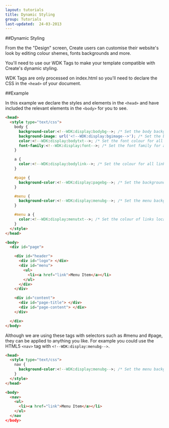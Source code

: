 ```yaml
---
layout: tutorials
title: Dynamic Styling
group: Tutorials
last-updated:  24-03-2013
---
```



##Dynamic Styling

From the the "Design" screen, Create users can customise their website's look by editing colour shemes, fonts backgrounds and more.

You'll need to use our WDK Tags to make your template compatible with Create's dynamic styling.

WDK Tags are only processed on index.html so you'll need to declare the CSS in the `<head>` of your document.

##Example

In this example we declare the styles and elements in the `<head>` and have included the relevant elements in the `<body>` for you to see.

```html
<head>
  <style type="text/css">
    body {
      background-color:<!--WDK:display:bodybg-->; /* Set the body background colour */
      background-image: url('<!--WDK:display:bgimage-->'); /* Set the background image */
      color:<!--WDK:display:bodytxt-->; /* Set the font colour for all text */
      font-family:<!--WDK:display:font-->; /* Set the font family for all text */
    }

    a {
      color:<!--WDK:display:bodylink-->; /* Set the colour for all links */
    }

    #page {
      background-color:<!--WDK:display:pagebg-->; /* Set the background colour of a div */
    }

    #menu {
      background-color:<!--WDK:display:menubg-->; /* Set the menu background-colour */
    }

    #menu a {
      color:<!--WDK:display:menutxt-->; /* Set the colour of links located within #menu */
    }
  </style>
</head>

<body>
  <div id="page">

    <div id="header">
      <div id="logo"> </div>
      <div id="menu">
        <ul>
          <li><a href="link">Menu Item</a></li>
        </ul>
      </div>
    </div>

    <div id="content">
      <div id="page-title"> </div>
      <div id="page-content"> </div>
    </div>

  </div>
</body>
```

Although we are using these tags with selectors such as #menu and #page, they can be applied to anything you like. For example you could use the HTML5 `<nav>` tag with `<!--WDK:display:menubg-->`.

```html
<head>
  <style type="text/css">
    nav {
      background-color:<!--WDK:display:menubg-->; /* Set the menu background-colour */
    }
  </style>
</head>

<body>
  <nav>
    <ul>
      <li><a href="link">Menu Item</a></li>
    </ul>
  </nav
</body>
```